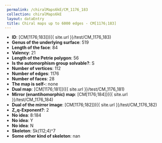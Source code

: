 ```yaml
--- 
 permalink: /chiralMaps6kE/CM_1176_183 
 collection: chiralMaps6kE
 layout: dataEntry
 title: Chiral maps up to 6000 edges - CM[1176;183]
---
```


- **ID**: [CM[1176;183]]({{ site.url }}/test/CM_1176_183)
- **Genus of the underlying surface**: 519
- **Length of the face**: 84
- **Valency**: 21
- **Length of the Petrie polygon**: 56
- **Is the automorphism group solvable?**: S
- **Number of vertices**: 112
- **Number of edges**: 1176
- **Number of faces**: 28
- **The map is self-**: none
- **Dual map**: [CM[1176;181]]({{ site.url }}/test/CM_1176_181)
- **Mirror (enantihomorphic) map**: [CM[1176;184]]({{ site.url }}/test/CM_1176_184)
- **Dual of the mirror image**: [CM[1176;182]]({{ site.url }}/test/CM_1176_182)
- **Z_q-Exponent?**: 2
- **No idea**:  8:184
- **No idea**: Y
- **No idea**: N
- **Skeleton**: Sk(112;4)^7
- **Some other kind of skeleton**: nan
